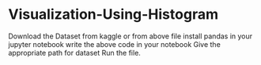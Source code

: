 # Visualization-Using-Histogram
Download the Dataset from kaggle or from above file
install pandas in your jupyter notebook
write the above code in your notebook
Give the appropriate path for dataset
Run the file.
